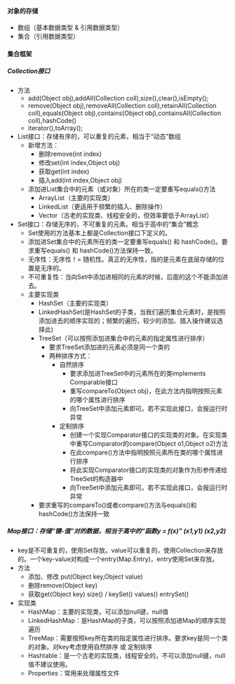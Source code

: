 #### 对象的存储
   - 数组（基本数据类型  & 引用数据类型）
   - 集合（引用数据类型）
#### 集合框架
##### Collection接口
   - 方法
      - add(Object obj),addAll(Collection coll),size(),clear(),isEmpty();
      - remove(Object obj),removeAll(Collection coll),retainAll(Collection coll),equals(Object obj),contains(Object obj),containsAll(Collection coll),hashCode()
      - iterator(),toArray();
   - List接口：存储有序的，可以重复的元素，相当于“动态”数组
      - 新增方法：
         - 删除remove(int index) 
         - 修改set(int index,Object obj) 
         - 获取get(int index)
         - 插入add(int index,Object obj)
      - 添加进List集合中的元素（或对象）所在的类一定要重写equals()方法
         - ArrayList（主要的实现类）
         - LinkedList（更适用于频繁的插入、删除操作）
         - Vector（古老的实现类、线程安全的，但效率要低于ArrayList）
   - Set接口：存储无序的，不可重复的元素。相当于高中的“集合”概念
      - Set使用的方法基本上都是Collection接口下定义的。
      - 添加进Set集合中的元素所在的类一定要重写equals() 和 hashCode()。要求重写equals() 和 hashCode()方法保持一致。
      - 无序性：无序性！= 随机性。真正的无序性，指的是元素在底层存储的位置是无序的。
      - 不可重复性：当向Set中添加进相同的元素的时候，后面的这个不能添加进去。
      - 主要实现类
         - HashSet（主要的实现类）
         - LinkedHashSet(是HashSet的子类，当我们遍历集合元素时，是按照添加进去的顺序实现的；频繁的遍历，较少的添加、插入操作建议选择此)
         - TreeSet（可以按照添加进集合中的元素的指定属性进行排序）
            - 要求TreeSet添加进的元素必须是同一个类的
            - 两种排序方式：
               - 自然排序
                  - 要求添加进TreeSet中的元素所在的类implements Comparable接口
                  - 重写compareTo(Object obj)，在此方法内指明按照元素的哪个属性进行排序
                  - 向TreeSet中添加元素即可。若不实现此接口，会报运行时异常
               - 定制排序
                  - 创建一个实现Comparator接口的实现类的对象。在实现类中重写Comparator的compare(Object o1,Object o2)方法
                  - 在此compare()方法中指明按照元素所在类的哪个属性进行排序
                  - 将此实现Comparator接口的实现类的对象作为形参传递给TreeSet的构造器中
                  - 向TreeSet中添加元素即可。若不实现此接口，会报运行时异常
         - 要求重写的compareTo()或者compare()方法与equals()和hashCode()方法保持一致
##### Map接口：存储“键-值”对的数据，相当于高中的“函数y = f(x)” (x1,y1)  (x2,y2)
   - key是不可重复的，使用Set存放。value可以重复的，使用Collection来存放的。一个key-value对构成一个entry(Map.Entry)，entry使用Set来存放。
   - 方法
      - 添加、修改 put(Object key,Object value)  
      - 删除remove(Object key)  
      - 获取get(Object key) size() / keySet() values()  entrySet()
   - 实现类
      - HashMap：主要的实现类，可以添加null键，null值
      - LinkedHashMap：是HashMap的子类，可以按照添加进Map的顺序实现遍历
      - TreeMap：需要按照key所在类的指定属性进行排序。要求key是同一个类的对象。对key考虑使用自然排序 或 定制排序
      - Hashtable：是一个古老的实现类，线程安全的，不可以添加null键，null值不建议使用。
      - Properties：常用来处理属性文件      